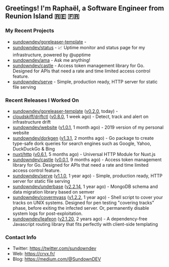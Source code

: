## Greetings! I'm Raphaël, a Software Engineer from Reunion Island 🇷🇪 🇫🇷

### My Recent Projects


- [sundowndev/goreleaser-template](https://github.com/sundowndev/goreleaser-template) - 
- [sundowndev/status](https://github.com/sundowndev/status) - :chart_with_upwards_trend: Uptime monitor and status page for my infrastructure, powered by @upptime 
- [sundowndev/ama](https://github.com/sundowndev/ama) - Ask me anything!
- [sundowndev/castle](https://github.com/sundowndev/castle) - Access token management library for Go. Designed for APIs that need a rate and time limited access control feature.
- [sundowndev/serve](https://github.com/sundowndev/serve) - Simple, production ready, HTTP server for static file serving

### Recent Releases I Worked On


- [sundowndev/goreleaser-template](https://github.com/sundowndev/goreleaser-template) ([v0.2.0](https://github.com/sundowndev/goreleaser-template/releases/tag/v0.2.0), today) - 
- [cloudskiff/driftctl](https://github.com/cloudskiff/driftctl) ([v0.8.0](https://github.com/cloudskiff/driftctl/releases/tag/v0.8.0), 1 week ago) - Detect, track and alert on infrastructure drift
- [sundowndev/website](https://github.com/sundowndev/website) ([v1.0.1](https://github.com/sundowndev/website/releases/tag/v1.0.1), 1 month ago) - 2019 version of my personal website
- [sundowndev/dorkgen](https://github.com/sundowndev/dorkgen) ([v1.3.1](https://github.com/sundowndev/dorkgen/releases/tag/v1.3.1), 2 months ago) - Go package to create type-safe dork queries for search engines such as Google, Yahoo, DuckDuckGo &amp; Bing
- [nuxt/http](https://github.com/nuxt/http) ([v0.6.1](https://github.com/nuxt/http/releases/tag/v0.6.1), 5 months ago) - Universal HTTP Module for Nuxt.js
- [sundowndev/castle](https://github.com/sundowndev/castle) ([v0.0.1](https://github.com/sundowndev/castle/releases/tag/v0.0.1), 9 months ago) - Access token management library for Go. Designed for APIs that need a rate and time limited access control feature.
- [sundowndev/serve](https://github.com/sundowndev/serve) ([v1.1.0](https://github.com/sundowndev/serve/releases/tag/v1.1.0), 1 year ago) - Simple, production ready, HTTP server for static file serving
- [sundowndev/underbase](https://github.com/sundowndev/underbase) ([v2.2.14](https://github.com/sundowndev/underbase/releases/tag/v2.2.14), 1 year ago) - MongoDB schema and data migration library based on semver
- [sundowndev/covermyass](https://github.com/sundowndev/covermyass) ([v1.2.2](https://github.com/sundowndev/covermyass/releases/tag/v1.2.2), 1 year ago) - Shell script to cover your tracks on UNIX systems. Designed for pen testing &#34;covering tracks&#34; phase, before exiting the infected server. Or, permanently disable system logs for post-exploitation.
- [sundowndev/leafeon](https://github.com/sundowndev/leafeon) ([v2.1.20](https://github.com/sundowndev/leafeon/releases/tag/v2.1.20), 2 years ago) - A dependency-free Javascript routing library that fits perfectly with client-side templating

### Contact Info

- Twitter: https://twitter.com/sundowndev
- Web: https://crvx.fr/
- Blog: https://medium.com/@SundownDEV
